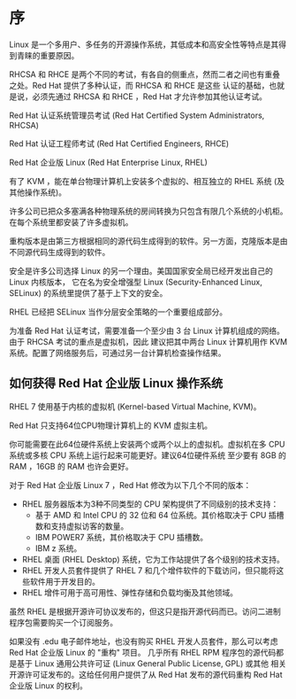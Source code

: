 # 序

Linux 是一个<red>多用户</red>、<red>多任务</red>的开源操作系统，其低成本和高安全性等特点是其得到青睐的重要原因。

RHCSA 和 RHCE 是两个不同的考试，有各自的侧重点，然而二者之间也有重叠之处。Red Hat 提供了多种认证，而 RHCSA 和 RHCE 是这些
认证的<red>基础</red>，也就是说，必须先通过 RHCSA 和 RHCE ，Red Hat 才允许参加其他认证考试。

Red Hat 认证系统管理员考试 (Red Hat Certified System Administrators, RHCSA)

Red Hat 认证工程师考试 (Red Hat Certified Engineers, RHCE)

Red Hat 企业版 Linux (Red Hat Enterprise Linux, RHEL)

有了 KVM ，能在单台物理计算机上安装多个虚拟的、相互独立的 RHEL 系统 (及其他操作系统)。

许多公司已把众多塞满各种物理系统的房间转换为只包含有限几个系统的小机柜。在每个系统里都安装了许多虚拟机。

重构版本是由第三方根据相同的源代码生成得到的软件。另一方面，克隆版本是由不同源代码生成得到的软件。

安全是许多公司选择 Linux 的另一个理由。美国国家安全局已经开发出自己的 Linux 内核版本，
它在名为安全增强型 Linux (Security-Enhanced Linux, SELinux) 的系统里提供了基于上下文的安全。

RHEL 已经把 SELinux 当作分层安全策略的一个重要组成部分。

为准备 Red Hat 认证考试，需要准备一个至少由 3 台 Linux 计算机组成的网络。由于 RHCSA 考试的重点是虚拟机，因此
建议把其中两台 Linux 计算机用作 KVM 系统。配置了网络服务后，可通过另一台计算机检查操作结果。

## 如何获得 Red Hat 企业版 Linux 操作系统

RHEL 7 使用基于内核的虚拟机 (Kernel-based Virtual Machine, KVM)。

Red Hat 只支持64位CPU物理计算机上的 KVM 虚拟主机。

你可能需要在此64位硬件系统上安装两个或两个以上的虚拟机。虚拟机在多 CPU 系统或多核 CPU 系统上运行起来可能更好。建议64位硬件系统
至少要有 8GB 的 RAM ，16GB 的 RAM 也许会更好。

对于 Red Hat 企业版 Linux 7 ，Red Hat 修改为以下几个不同的版本：
- RHEL 服务器版本为3种不同类型的 CPU 架构提供了不同级别的技术支持：
    - 基于 AMD 和 Intel CPU 的 32 位和 64 位系统。其价格取决于 CPU 插槽数和支持虚拟访客的数量。
    - IBM POWER7 系统，其价格取决于 CPU 插槽数。
    - IBM z 系统。
- RHEL 桌面 (RHEL Desktop) 系统，它为工作站提供了各个级别的技术支持。
- RHEL 开发人员套件提供了 RHEL 7 和几个增件软件的下载访问，但只能将这些软件用于开发目的。
- RHEL 增件可用于高可用性、弹性存储和负载均衡及其他领域。

虽然 RHEL 是根据开源许可协议发布的，但这只是指开源代码而已。访问二进制程序包需要购买一个订阅服务。

如果没有 .edu 电子邮件地址，也没有购买 RHEL 开发人员套件，那么可以考虑 Red Hat 企业版 Linux 的 "重构" 项目。
几乎所有 RHEL RPM 程序包的源代码都是基于 <red>Linux 通用公共许可证 (Linux General Public License, GPL)</red> 或其他
相关开源许可证发布的。这给任何用户提供了从 Red Hat 发布的源代码重构 Red Hat 企业版 Linux 的权利。





